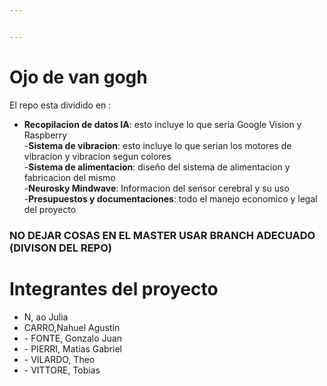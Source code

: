 ```yaml
---


---
```


<h1 id="ojo-de-van-gogh">Ojo de van gogh</h1>
<p>El repo esta dividido en :</p>
<ul>
<li><strong>Recopilacion de datos IA</strong>: esto incluye lo que seria Google Vision y Raspberry<br>
-<strong>Sistema de vibracion</strong>: esto incluye lo que serian los motores de vibracion y vibracion segun colores<br>
-<strong>Sistema de alimentacion</strong>: diseño del sistema de alimentacion y fabricacion del mismo<br>
-<strong>Neurosky Mindwave</strong>: Informacion del sensor cerebral y su uso<br>
-<strong>Presupuestos y documentaciones</strong>: todo el manejo economico y legal del proyecto</li>
</ul>
<h3 id="no-dejar-cosas-en-el-master-usar-branch-adecuado-divison-del-repo">NO DEJAR COSAS EN EL MASTER USAR BRANCH ADECUADO (DIVISON DEL REPO)</h3>
<h1 id="integrantes-del-proyecto">Integrantes del proyecto</h1>
<ul>
<li>N, ao Julia</li>
<li> CARRO,Nahuel Agustin</li>
<li>
- FONTE, Gonzalo Juan</li>
<li>
- PIERRI, Matias Gabriel</li>
<li>
- VILARDO, Theo</li>
<li>
- VITTORE, Tobias</li>
</ul>


<!--stackedit_data:
eyJoaXN0b3J5IjpbMTUxMTAxNDIwOF19
-->
